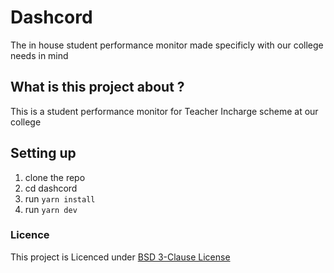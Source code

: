 # Dashcord
The in house student performance monitor made specificly with our college needs in mind

## What is this project about ? 
This is a student performance monitor for Teacher Incharge scheme at our college

## Setting up
1. clone the repo 
2. cd dashcord
3. run ```yarn install```
4. run ```yarn dev```

### Licence
This project is Licenced under [BSD 3-Clause License](./LICENSE)
